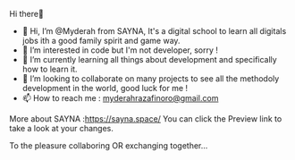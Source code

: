 Hi there👋

- 👋 Hi, I’m @Myderah from SAYNA, It's a digital school to learn all digitals jobs ith a good family spirit and game way.
- 👀 I’m interested in code but I'm not developer, sorry !
- 🌱 I’m currently learning all things about development and specifically how to learn it.
- 💞️ I’m looking to collaborate on many projects to see all the methodoly development in the world, good luck for me !
- 📫 How to reach me : myderahrazafinoro@gmail.com


More about SAYNA :https://sayna.space/ 
You can click the Preview link to take a look at your changes.

To the pleasure collaboring OR exchanging together...
